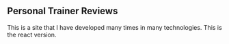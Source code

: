 ## Personal Trainer Reviews
This is a site that I have developed many times in many technologies.  This is the react version.